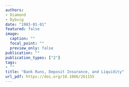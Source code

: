 ```yaml
---
authors:
- Diamond
- Dybvig
date: "1983-01-01"
featured: false
image:
  caption: ""
  focal_point: ""
  preview_only: false
publication: ""
publication_types: ["2"]
tags:
- ""
title: "Bank Runs, Deposit Insurance, and Liquidity"
url_pdf: https://doi.org/10.1086/261155
---
```

